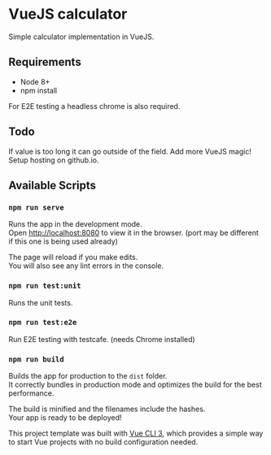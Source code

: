 # VueJS calculator

Simple calculator implementation in VueJS.

## Requirements
 - Node 8+
 - npm install

For E2E testing a headless chrome is also required.

## Todo

If value is too long it can go outside of the field.
Add more VueJS magic!
Setup hosting on github.io.

## Available Scripts

### `npm run serve`

Runs the app in the development mode.<br>
Open [http://localhost:8080](http://localhost:8080) to view it in the browser. (port may be different if this one is being used already)

The page will reload if you make edits.<br>
You will also see any lint errors in the console.

### `npm run test:unit`

Runs the unit tests.

### `npm run test:e2e`

Run E2E testing with testcafe. (needs Chrome installed)

### `npm run build`

Builds the app for production to the `dist` folder.<br>
It correctly bundles in production mode and optimizes the build for the best performance.

The build is minified and the filenames include the hashes.<br>
Your app is ready to be deployed!

This project template was built with [Vue CLI 3](https://cli.vuejs.org/), which provides a simple way to start Vue projects with no build configuration needed.
